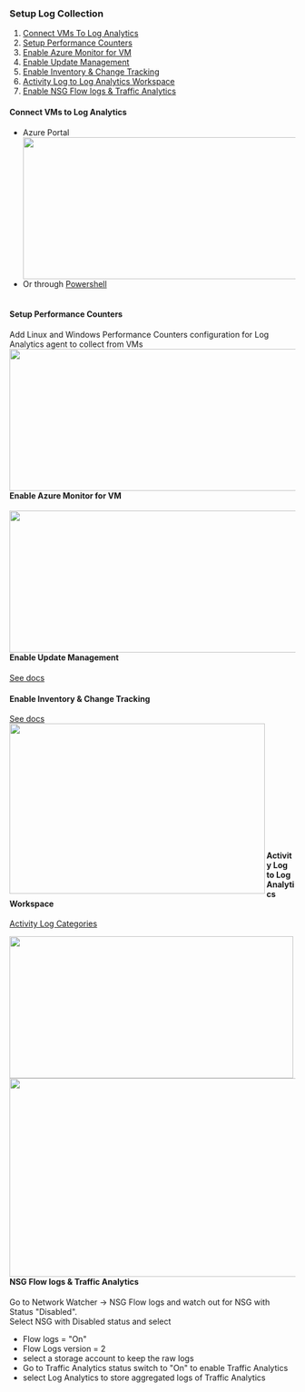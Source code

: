 ### Setup Log Collection  

1. [Connect VMs To Log Analytics](#connect-vms-to-log-analytics)
2. [Setup Performance Counters](#setup-performance-counters)
3. [Enable Azure Monitor for VM](#enable-azure-monitor-for-vm)
4. [Enable Update Management](#enable-update-management)
5. [Enable Inventory & Change Tracking](#enable-inventory--change-tracking)
6. [Activity Log to Log Analytics Workspace](#activity-log-to-log-analytics-workspace)
7. [Enable NSG Flow logs & Traffic Analytics](#nsg-flow-logs--traffic-analytics)

####  Connect VMs to Log Analytics
* Azure Portal  
  <img src="Setuplog-ConnectVMToLaw.png" width="500" height="250" align="left" /><br /><br /><br /><br /><br /><br /><br /><br /><br /><br /><br />
* Or through [Powershell](https://docs.microsoft.com/en-us/azure/azure-monitor/insights/vminsights-enable-powershell)<br /><br />
   
#### Setup Performance Counters    
Add Linux and Windows Performance Counters configuration for Log Analytics agent to collect from VMs  
<img src="Setuplog-AddPerfCounters.png" width="550" height="250" align="left" /><br /><br /><br /><br /><br /><br /><br /><br /><br /><br /><br /><br />

#### Enable Azure Monitor for VM 
<img src="Setuplog-EnableMonitorForVM.png" width="550" height="250" align="left" /><br /><br /><br /><br /><br /><br /><br /><br /><br /><br /><br />

#### Enable Update Management
[See docs](https://docs.microsoft.com/en-us/azure/automation/update-management/enable-from-vm)
   
#### Enable Inventory & Change Tracking
[See docs](https://docs.microsoft.com/en-us/azure/automation/change-tracking/enable-from-vm)
<img src="Setuplog-EnableChangeTracking.png" width="450" height="300" align="left" /><br /><br /><br /><br /><br /><br /><br /><br /><br /><br /><br /><br /><br />  
   
#### Activity Log to Log Analytics Workspace  
[Activity Log Categories](https://docs.microsoft.com/en-us/azure/azure-monitor/platform/activity-log-schema#categories)

<img src="Setuplog-ActivityLog-DiagnosticSettings.png" width="500" height="250" align="left" /><br /><br /><br /><br /><br /><br /><br /><br /><br /><br /><br />
<img src="Setuplog-ActivityLog-DiagnosticSettings-2.png" width="550" height="350" align="left" /><br /><br /><br /><br /><br /><br /><br /><br /><br /><br /><br /><br /><br /><br /><br />

#### NSG Flow logs & Traffic Analytics
Go to Network Watcher -> NSG Flow logs and watch out for NSG with Status "Disabled".  
Select NSG with Disabled status and select
   * Flow logs = "On"
   * Flow Logs version = 2
   * select a storage account to keep the raw logs
   * Go to Traffic Analytics status switch to "On" to enable Traffic Analytics
   * select Log Analytics to store aggregated logs of Traffic Analytics

